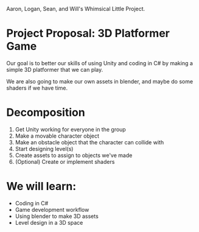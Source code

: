 Aaron, Logan, Sean, and Will's Whimsical Little Project.  

# Project Proposal: 3D Platformer Game

Our goal is to better our skills of using Unity and coding in C# by making a simple 3D platformer that we can play. 

We are also going to make our own assets in blender, and maybe do some shaders if we have time.  

# Decomposition

1. Get Unity working for everyone in the group
2. Make a movable character object
3. Make an obstacle object that the character can collide with
4. Start designing level(s)
5. Create assets to assign to objects we've made
6. (Optional) Create or implement shaders 

# We will learn:

- Coding in C#
- Game development workflow
- Using blender to make 3D assets
- Level design in a 3D space